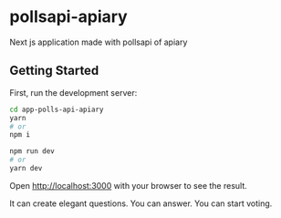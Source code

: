 # pollsapi-apiary

Next js application made with pollsapi of apiary


## Getting Started

First, run the development server:

```bash
cd app-polls-api-apiary
yarn 
# or
npm i

npm run dev
# or
yarn dev
```

Open [http://localhost:3000](http://localhost:3000) with your browser to see the result.

It can create elegant questions. You can answer. You can start voting.

